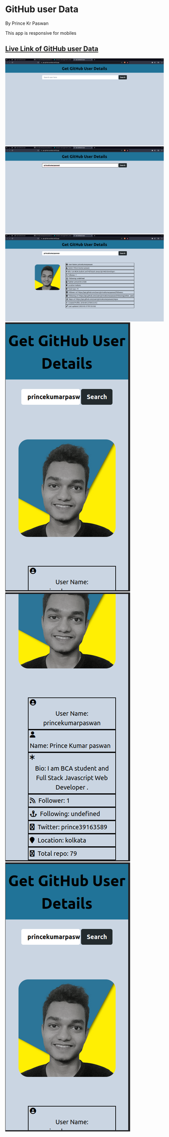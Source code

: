# GitHub user Data

By Prince Kr Paswan

This app is responsive for mobiles 

## [Live Link of GitHub user Data](https://get-github-userdata.netlify.app/)


![Completed Website](./userImg/Screenshot%20from%202023-04-06%2016-58-16.png)
![](./userImg/Screenshot%20from%202023-04-06%2016-58-24.png)
![](./userImg/Screenshot%20from%202023-04-06%2016-58-33.png)
![](./userImg/Screenshot%20from%202023-04-06%2016-58-54.png)
![](./userImg/Screenshot%20from%202023-04-06%2016-59-00.png)
![](./userImg/Screenshot%20from%202023-04-06%2016-58-54.png)


